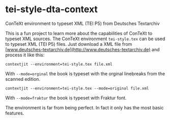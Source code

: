 # tei-style-dta-context
ConTeXt environment to typeset XML (TEI P5) from Deutsches Textarchiv

This is a fun project to learn more about the capabilities of ConTeXt to typeset XML sources.
The ConTeXt environment `tei-style.tex` can be used to typeset XML (TEI P5) files. Just download a XML file from
[www.deutsches-textarchiv.de](http://www.deutsches-textarchiv.de) and process it like this:

    contextjit --environment=tei-style.tex file.xml

With `--mode=orginal` the book is typeset with the orginal linebreaks from the scanned edition.

    contextjit --environment=tei-style.tex --mode=original file.xml

With `--mode=fraktur` the book is typeset with Fraktur font.

The environment is far from being perfect. In fact it only has the most basic features.
